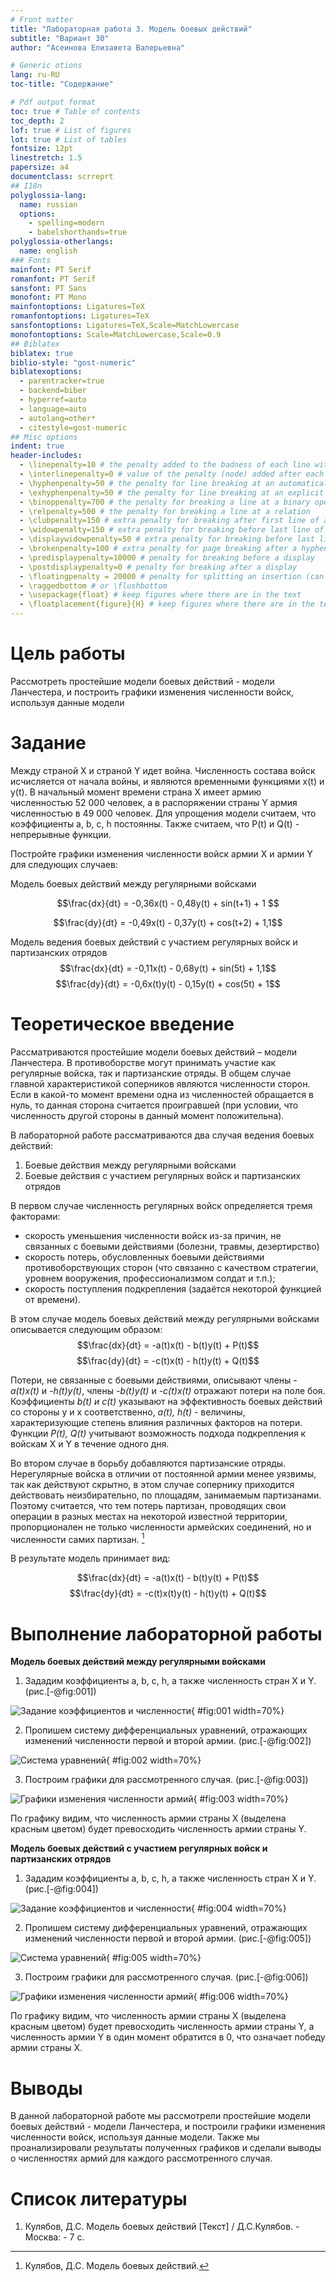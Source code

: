 ```yaml
---
# Front matter
title: "Лабораторная работа 3. Модель боевых действий"
subtitle: "Вариант 30"
author: "Асеинова Елизавета Валерьевна"

# Generic otions
lang: ru-RU
toc-title: "Содержание"

# Pdf output format
toc: true # Table of contents
toc_depth: 2
lof: true # List of figures
lot: true # List of tables
fontsize: 12pt
linestretch: 1.5
papersize: a4
documentclass: scrreprt
## I18n
polyglossia-lang:
  name: russian
  options:
	- spelling=modern
	- babelshorthands=true
polyglossia-otherlangs:
  name: english
### Fonts
mainfont: PT Serif
romanfont: PT Serif
sansfont: PT Sans
monofont: PT Mono
mainfontoptions: Ligatures=TeX
romanfontoptions: Ligatures=TeX
sansfontoptions: Ligatures=TeX,Scale=MatchLowercase
monofontoptions: Scale=MatchLowercase,Scale=0.9
## Biblatex
biblatex: true
biblio-style: "gost-numeric"
biblatexoptions:
  - parentracker=true
  - backend=biber
  - hyperref=auto
  - language=auto
  - autolang=other*
  - citestyle=gost-numeric
## Misc options
indent: true
header-includes:
  - \linepenalty=10 # the penalty added to the badness of each line within a paragraph (no associated penalty node) Increasing the value makes tex try to have fewer lines in the paragraph.
  - \interlinepenalty=0 # value of the penalty (node) added after each line of a paragraph.
  - \hyphenpenalty=50 # the penalty for line breaking at an automatically inserted hyphen
  - \exhyphenpenalty=50 # the penalty for line breaking at an explicit hyphen
  - \binoppenalty=700 # the penalty for breaking a line at a binary operator
  - \relpenalty=500 # the penalty for breaking a line at a relation
  - \clubpenalty=150 # extra penalty for breaking after first line of a paragraph
  - \widowpenalty=150 # extra penalty for breaking before last line of a paragraph
  - \displaywidowpenalty=50 # extra penalty for breaking before last line before a display math
  - \brokenpenalty=100 # extra penalty for page breaking after a hyphenated line
  - \predisplaypenalty=10000 # penalty for breaking before a display
  - \postdisplaypenalty=0 # penalty for breaking after a display
  - \floatingpenalty = 20000 # penalty for splitting an insertion (can only be split footnote in standard LaTeX)
  - \raggedbottom # or \flushbottom
  - \usepackage{float} # keep figures where there are in the text
  - \floatplacement{figure}{H} # keep figures where there are in the text
---
```


# Цель работы

Рассмотреть простейшие модели боевых действий - модели Ланчестера, и построить графики изменения численности войск, используя данные модели

# Задание

Между страной Х и страной Y идет война. Численность состава войск исчисляется от начала войны, и являются временными функциями x(t) и y(t). В начальный момент времени страна Х имеет армию численностью 52 000 человек, а в распоряжении страны Y армия численностью в 49 000 человек. Для упрощения модели считаем, что коэффициенты a, b, c, h постоянны. Также считаем, что P(t) и Q(t) - непрерывные функции.

Постройте графики изменения численности войск армии Х и армии Y для следующих случаев:

Модель боевых действий между регулярными войсками

$$\frac{dx}{dt} = -0,36x(t) - 0,48y(t) + sin(t+1) + 1 $$ 

$$\frac{dy}{dt} = -0,49x(t) - 0,37y(t) + cos(t+2) + 1,1$$

Модель ведения боевых действий с участием регулярных войск и партизанских отрядов
$$\frac{dx}{dt} = -0,11x(t) - 0,68y(t) + sin(5t) + 1,1$$ 
$$\frac{dy}{dt} = -0,6x(t)y(t) - 0,15y(t) + cos(5t) + 1$$


# Теоретическое введение

Рассматриваются простейшие модели боевых действий – модели
Ланчестера. В противоборстве могут принимать участие как регулярные войска,
так и партизанские отряды. В общем случае главной характеристикой соперников
являются численности сторон. Если в какой-то момент времени одна из
численностей обращается в нуль, то данная сторона считается проигравшей (при
условии, что численность другой стороны в данный момент положительна).

В лабораторной работе рассматриваются два случая ведения боевых действий:
1. Боевые действия между регулярными войсками
2. Боевые действия с участием регулярных войск и партизанских
отрядов 

В первом случае численность регулярных войск определяется тремя
факторами:
- скорость уменьшения численности войск из-за причин, не связанных с боевыми действиями (болезни, травмы, дезертирство)
- скорость потерь, обусловленных боевыми действиями
противоборствующих сторон (что связанно с качеством стратегии,
уровнем вооружения, профессионализмом солдат и т.п.);
- скорость поступления подкрепления (задаётся некоторой функцией от времени).

В этом случае модель боевых действий между регулярными войсками описывается следующим образом:
$$\frac{dx}{dt} = -a(t)x(t) - b(t)y(t) + P(t)$$
$$\frac{dy}{dt} = -c(t)x(t) - h(t)y(t) + Q(t)$$

Потери, не связанные с боевыми действиями, описывают члены *-a(t)x(t)* и *-h(t)y(t)*, члены *-b(t)y(t)* и *-c(t)x(t)* отражают потери на поле боя.
Коэффициенты *b(t) и c(t)* указывают на эффективность боевых действий со стороны у и х соответственно,
*a(t), h(t)* - величины, характеризующие степень
влияния различных факторов на потери. Функции *P(t), Q(t)* учитывают возможность подхода подкрепления к войскам Х и Y в течение одного дня.

Во втором случае в борьбу добавляются партизанские отряды. Нерегулярные войска в отличии от постоянной армии менее уязвимы, так как действуют скрытно, в этом случае сопернику приходится действовать неизбирательно, по площадям,
занимаемым партизанами. Поэтому считается, что тем потерь партизан, проводящих свои операции в разных местах на некоторой известной территории, пропорционален не только численности армейских соединений, но и численности
самих партизан. [^1]

В результате модель принимает вид:

$$\frac{dx}{dt} = -a(t)x(t) - b(t)y(t) + P(t)$$
$$\frac{dy}{dt} = -c(t)x(t)y(t) - h(t)y(t) + Q(t)$$

# Выполнение лабораторной работы

**Модель боевых действий между регулярными войсками**

1. Зададим коэффициенты a, b, c, h, а также численность стран X и Y.(риc.[-@fig:001])

![Задание коэффициентов и численности](lab3_pics/1.png){ #fig:001 width=70%} 

2. Пропишем систему дифференциальных уравнений, отражающих изменений численности первой и второй армии. (риc.[-@fig:002])

![Система уравнений](lab3_pics/2.png){ #fig:002 width=70%} 

3. Построим графики для рассмотренного случая. (риc.[-@fig:003])

![Графики изменения численности армий](lab3_pics/3.png){ #fig:003 width=70%} 

По графику видим, что численность армии страны X (выделена красным цветом) будет превосходить численность армии страны Y.

**Модель боевых действий с участием регулярных войск и партизанских отрядов**

1. Зададим коэффициенты a, b, c, h, а также численность стран X и Y.(риc.[-@fig:004])

![Задание коэффициентов и численности](lab3_pics/4.png){ #fig:004 width=70%} 

2. Пропишем систему дифференциальных уравнений, отражающих изменений численности первой и второй армии. (риc.[-@fig:005])

![Система уравнений](lab3_pics/5.png){ #fig:005 width=70%} 

3. Построим графики для рассмотренного случая. (риc.[-@fig:006])

![Графики изменения численности армий](lab3_pics/6.png){ #fig:006 width=70%} 

По графику видим, что численность армии страны X (выделена красным цветом) будет превосходить численность армии страны Y, а численность армии Y в один момент обратится в 0, что означает победу армии страны X.

# Выводы 

В данной лабораторной работе мы рассмотрели простейшие модели боевых действий - модели Ланчестера, и построили графики изменения численности войск, используя данные модели. Также мы проанализировали результаты полученных графиков и сделали выводы о численностях армий для каждого рассмотренного случая.

# Список литературы

1. Кулябов, Д.С. Модель боевых действий [Текст] / Д.С.Кулябов. - Москва: - 7 с.

[^1]: Кулябов, Д.С. Модель боевых действий.